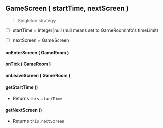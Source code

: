 ## GameScreen ( startTime, nextScreen )

> Singleton strategy

* [ ]  startTime = Integer|null (null means set to GameRoomInfo's timeLimit)
* [ ]  nextScreen = GameScreen


#### onEnterScreen ( GameRoom )


#### onTick ( GameRoom )


#### onLeaveScreen ( GameRoom )


#### getStartTime ()

* Returns `this.startTime`


#### getNextScreen ()

* Returns `this.nextScreen`
